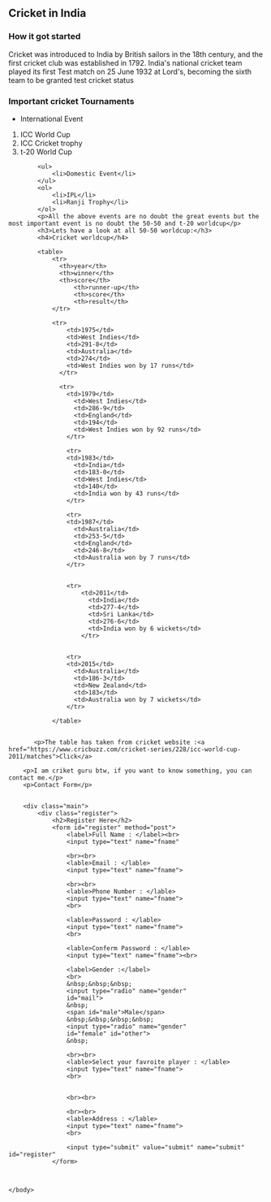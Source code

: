 <!DOCTYPE html>
<html>
    <head>
        <title>World Cup</title>
    </head>
    <body>
        <h2>Cricket in India</h2>
        <h3>How it got started</h3>
        <p>Cricket was introduced to India by British sailors in the 18th century, and the first cricket club was established in 1792. India's national cricket team played its
            first Test match on 25 June 1932 at Lord's, becoming the sixth team to be granted test cricket status</p>
            <h3>Important cricket Tournaments</h3>
            <ul>
                <li>International Event</li>
            </ul>
            <ol>
                <li>ICC World Cup</li>
                <li>ICC Cricket trophy</li>
                <li>t-20 World Cup</li>
            </ol>

            <ul>
                <li>Domestic Event</li>
            </ul>
            <ol>
                <li>IPL</li>
                <li>Ranji Trophy</li>
            </ol>
            <p>All the above events are no doubt the great events but the most important event is no doubt the 50-50 and t-20 worldcup</p>
            <h3>Lets have a look at all 50-50 worldcup:</h3>
            <h4>Cricket worldcup</h4>

            <table>
                <tr>
                  <th>year</th>
                  <th>winner</th>
                  <th>score</th>
                      <th>runner-up</th>
                      <th>score</th>
                      <th>result</th>
                </tr>

                <tr>
                    <td>1975</td>
                    <td>West Indies</td>
                    <td>291-8</td>
                    <td>Australia</td>
                    <td>274</td>
                    <td>West Indies won by 17 runs</td>
                  </tr>
                  
                  <tr>
                    <td>1979</td>
                      <td>West Indies</td>
                      <td>286-9</td>
                      <td>England</td>
                      <td>194</td>
                      <td>West Indies won by 92 runs</td>
                    </tr>

                    <tr>
                    <td>1983</td>
                      <td>India</td>
                      <td>183-0</td>
                      <td>West Indies</td>
                      <td>140</td>
                      <td>India won by 43 runs</td>
                    </tr>

                    <tr>
                    <td>1987</td>
                      <td>Australia</td>
                      <td>253-5</td>
                      <td>England</td>
                      <td>246-8</td>
                      <td>Australia won by 7 runs</td>
                    </tr>


                    <tr>
                        <td>2011</td>
                          <td>India</td>
                          <td>277-4</td>
                          <td>Sri Lanka</td>
                          <td>276-6</td>
                          <td>India won by 6 wickets</td>
                        </tr>
    

                    <tr>
                    <td>2015</td>
                      <td>Australia</td>
                      <td>186-3</td>
                      <td>New Zealand</td>
                      <td>183</td>
                      <td>Australia won by 7 wickets</td>
                    </tr>

                </table>

                
           <p>The table has taken from cricket website :<a href="https://www.cricbuzz.com/cricket-series/228/icc-world-cup-2011/matches">Click</a>

        <p>I am criket guru btw, if you want to know something, you can contact me.</p>
        <p>Contact Form</p>
        

        <div class="main">
            <div class="register">
                <h2>Register Here</h2>
                <form id="register" method="post">
                    <label>Full Name : </label><br>
                    <input type="text" name="fname"
                
                    <br><br>
                    <lable>Email : </lable>
                    <input type="text" name="fname">
                    
                    <br><br>
                    <lable>Phone Number : </lable>
                    <input type="text" name="fname">
                    <br>

                    <lable>Password : </lable>
                    <input type="text" name="fname">
                    <br>

                    <lable>Conferm Password : </lable>
                    <input type="text" name="fname"><br>

                    <label>Gender :</label>
                    <br>
                    &nbsp;&nbsp;&nbsp;
                    <input type="radio" name="gender"
                    id="mail">
                    &nbsp;
                    <span id="male">Male</span>
                    &nbsp;&nbsp;&nbsp;&nbsp;
                    <input type="radio" name="gender"
                    id="female" id="other">
                    &nbsp;
                    
                    <br><br>
                    <lable>Select your favroite player : </lable>
                    <input type="text" name="fname">
                    <br>
                    
                
                    <br><br>

                    <br><br>
                    <lable>Address : </lable>
                    <input type="text" name="fname">
                    <br>

                    <input type="submit" value="submit" name="submit" id="register"
                </form>



    </body>
</html>
